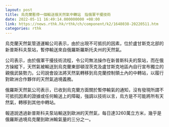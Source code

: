 ```yaml
---
layout: post
title: 烏克蘭暫停一個輸送俄天然氣中轉站　指俄軍干擾技術
date: 2022-05-11 16:49:14.000000000 +08:00
link: https://news.rthk.hk/rthk/ch/component/k2/1648038-20220511.htm
categories: rthk
---
```


烏克蘭天然氣管道運輸公司表示，由於出現不可抵抗的因素，位於盧甘斯克北部的新普斯科夫泵站，暫停輸送來自俄羅斯羅斯托夫州的天然氣。

公司表示，由於俄軍干擾技術流程，令公司無法操作在新普斯科夫的泵站，而在俄方操縱下，天然氣被輸送到烏克蘭東部頓涅茨克及盧甘斯克地區內自行宣布獨立的親俄武裝勢力。公司說會設法將天然氣轉移到烏克蘭控制領土內的中轉站，以履行對歐洲合作夥伴的天然氣過境義務。

俄羅斯天然氣公司表示，已收到烏克蘭方面關於暫停輸氣的通知，沒有發現所謂不可抵抗因素的證據或任何輸送上的障礙，強調以技術以言，烏方是不可能將所有天然氣，轉移到其他中轉站。

報道說透過新普斯科夫泵站輸送到歐洲的天然氣，每日達3260萬立方米，幾乎是俄羅斯過境烏克蘭到歐洲輸氣量的三分之一。
